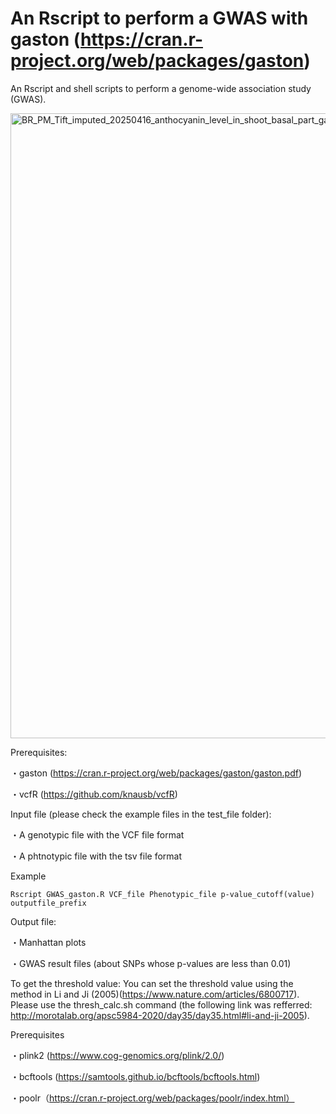 # An Rscript to perform a GWAS with gaston (https://cran.r-project.org/web/packages/gaston)
An Rscript and shell scripts to perform a genome-wide association study (GWAS). 

<img width="1200" height="1000" alt="BR_PM_Tift_imputed_20250416_anthocyanin_level_in_shoot_basal_part_gaston_lmm_wo_pca" src="https://github.com/user-attachments/assets/16bce962-1336-457c-9782-7767ce0a4f9b" />


Prerequisites:

・gaston (https://cran.r-project.org/web/packages/gaston/gaston.pdf)

・vcfR (https://github.com/knausb/vcfR)



Input file (please check the example files in the test_file folder):

・A genotypic file with the VCF file format

・A phtnotypic file with the tsv file format

Example

```
Rscript GWAS_gaston.R VCF_file Phenotypic_file p-value_cutoff(value) outputfile_prefix
```

Output file:

・Manhattan plots

・GWAS result files (about SNPs whose p-values are less than 0.01)



To get the threshold value:
You can set the threshold value using the method in Li and Ji (2005)(https://www.nature.com/articles/6800717).
Please use the thresh_calc.sh command (the following link was refferred: http://morotalab.org/apsc5984-2020/day35/day35.html#li-and-ji-2005).

Prerequisites

・plink2 (https://www.cog-genomics.org/plink/2.0/)

・bcftools (https://samtools.github.io/bcftools/bcftools.html)

・poolr（https://cran.r-project.org/web/packages/poolr/index.html）
